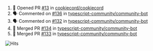 <!--START_SECTION:activity-->
1. 💪 Opened PR [#13](https://github.com/cookiecord/cookiecord/pull/13) in [cookiecord/cookiecord](https://github.com/cookiecord/cookiecord)
2. 🗣 Commented on [#136](https://github.com/typescript-community/community-bot/issues/136) in [typescript-community/community-bot](https://github.com/typescript-community/community-bot)
3. 🗣 Commented on [#132](https://github.com/typescript-community/community-bot/issues/132) in [typescript-community/community-bot](https://github.com/typescript-community/community-bot)
4. 🎉 Merged PR [#134](https://github.com/typescript-community/community-bot/pull/134) in [typescript-community/community-bot](https://github.com/typescript-community/community-bot)
5. 🎉 Merged PR [#133](https://github.com/typescript-community/community-bot/pull/133) in [typescript-community/community-bot](https://github.com/typescript-community/community-bot)
<!--END_SECTION:activity-->

![Hits](https://hitcounter.pythonanywhere.com/count/tag.svg?url=https%3A%2F%2Fgithub.com%2Frobertwestbury)
